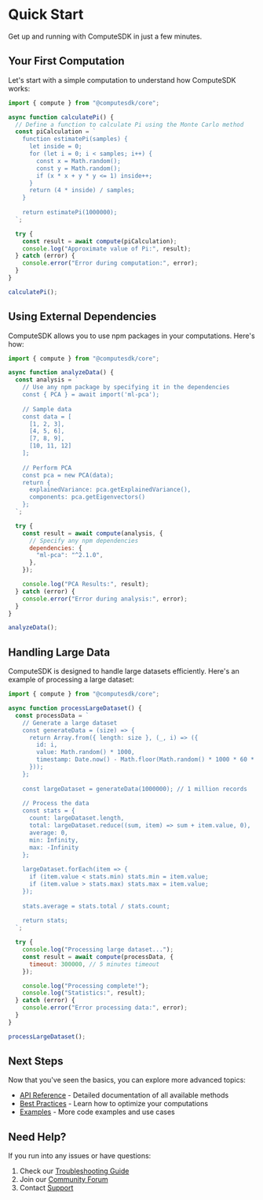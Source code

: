 # Quick Start

Get up and running with ComputeSDK in just a few minutes.

## Your First Computation

Let's start with a simple computation to understand how ComputeSDK works:

```javascript
import { compute } from "@computesdk/core";

async function calculatePi() {
  // Define a function to calculate Pi using the Monte Carlo method
  const piCalculation = `
    function estimatePi(samples) {
      let inside = 0;
      for (let i = 0; i < samples; i++) {
        const x = Math.random();
        const y = Math.random();
        if (x * x + y * y <= 1) inside++;
      }
      return (4 * inside) / samples;
    }
    
    return estimatePi(1000000);
  `;

  try {
    const result = await compute(piCalculation);
    console.log("Approximate value of Pi:", result);
  } catch (error) {
    console.error("Error during computation:", error);
  }
}

calculatePi();
```

## Using External Dependencies

ComputeSDK allows you to use npm packages in your computations. Here's how:

```javascript
import { compute } from "@computesdk/core";

async function analyzeData() {
  const analysis = `
    // Use any npm package by specifying it in the dependencies
    const { PCA } = await import('ml-pca');
    
    // Sample data
    const data = [
      [1, 2, 3],
      [4, 5, 6],
      [7, 8, 9],
      [10, 11, 12]
    ];
    
    // Perform PCA
    const pca = new PCA(data);
    return {
      explainedVariance: pca.getExplainedVariance(),
      components: pca.getEigenvectors()
    };
  `;

  try {
    const result = await compute(analysis, {
      // Specify any npm dependencies
      dependencies: {
        "ml-pca": "^2.1.0",
      },
    });

    console.log("PCA Results:", result);
  } catch (error) {
    console.error("Error during analysis:", error);
  }
}

analyzeData();
```

## Handling Large Data

ComputeSDK is designed to handle large datasets efficiently. Here's an example of processing a large dataset:

```javascript
import { compute } from "@computesdk/core";

async function processLargeDataset() {
  const processData = `
    // Generate a large dataset
    const generateData = (size) => {
      return Array.from({ length: size }, (_, i) => ({
        id: i,
        value: Math.random() * 1000,
        timestamp: Date.now() - Math.floor(Math.random() * 1000 * 60 * 60 * 24 * 30) // Last 30 days
      }));
    };
    
    const largeDataset = generateData(1000000); // 1 million records
    
    // Process the data
    const stats = {
      count: largeDataset.length,
      total: largeDataset.reduce((sum, item) => sum + item.value, 0),
      average: 0,
      min: Infinity,
      max: -Infinity
    };
    
    largeDataset.forEach(item => {
      if (item.value < stats.min) stats.min = item.value;
      if (item.value > stats.max) stats.max = item.value;
    });
    
    stats.average = stats.total / stats.count;
    
    return stats;
  `;

  try {
    console.log("Processing large dataset...");
    const result = await compute(processData, {
      timeout: 300000, // 5 minutes timeout
    });

    console.log("Processing complete!");
    console.log("Statistics:", result);
  } catch (error) {
    console.error("Error processing data:", error);
  }
}

processLargeDataset();
```

## Next Steps

Now that you've seen the basics, you can explore more advanced topics:

- [API Reference](/docs/api/core) - Detailed documentation of all available methods
- [Best Practices](/docs/guides/best-practices) - Learn how to optimize your computations
- [Examples](/docs/guides/examples) - More code examples and use cases

## Need Help?

If you run into any issues or have questions:

1. Check our [Troubleshooting Guide](/docs/guides/troubleshooting)
2. Join our [Community Forum](https://community.computesdk.com)
3. Contact [Support](mailto:support@computesdk.com)
